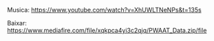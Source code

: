 Musica: https://www.youtube.com/watch?v=XhUWLTNeNPs&t=135s

Baixar: https://www.mediafire.com/file/xqkpca4yi3c2qjq/PWAAT_Data.zip/file
